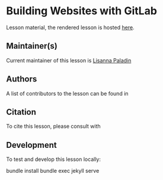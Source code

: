 # Building Websites with GitLab

Lesson material, the rendered lesson is hosted [here](https://grp-bio-it-workshops.embl-community.io/building-websites-with-gitlab).

## Maintainer(s)

Current maintainer of this lesson is [Lisanna Paladin](https://bio-it.embl.de/lisanna-paladin/)

## Authors

A list of contributors to the lesson can be found in <AUTHORS>

## Citation

To cite this lesson, please consult with <CITATION>

## Development

To test and develop this lesson locally:

bundle install
bundle exec jekyll serve


